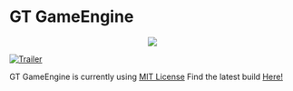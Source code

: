 # GT GameEngine

<div style="text-align:center"><img src ="https://78.media.tumblr.com/e3c1fd5921741b4e633c658354752f99/tumblr_p140dkkDmc1vonij4o1_400.png" /></div>

[![Trailer](http://img.youtube.com/vi/Niu3g9-Bpkc/0.jpg)](https://www.youtube.com/watch?v=13-ZhI9oUw8)

GT GameEngine is currently using [MIT License](LICENSE.md)
Find the latest build <a href="https://github.com/GottaCodeHarder/GT-Engine/releases" class="btn">Here!</a>